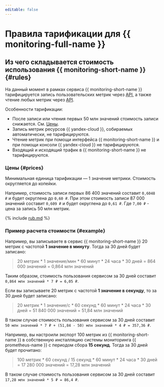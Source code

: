 ```yaml
---
editable: false
---
```


# Правила тарификации для {{ monitoring-full-name }}

## Из чего складывается стоимость использования {{ monitoring-short-name }} {#rules}

На данный момент в рамках сервиса {{ monitoring-short-name }} тарифицируется запись пользовательских метрик через [API](api-ref/index.md), а также чтение любых метрик через [API](api-ref/index.md).

Особенности тарификации:
* После записи или чтения первых 50 млн значений стоимость записи снижается. См. [Цены](#prices).
* Запись метрик ресурсов {{ yandex-cloud }}, собираемых автоматически, не тарифицируются.
* Чтение метрик при помощи интерфейса {{ monitoring-short-name }} и при помощи консоли {{ yandex-cloud }} не тарифицируются.
* Входящий и исходящий трафик в {{ monitoring-short-name }} не тарифицируются.

### Цены {#prices}

Минимальная единица тарификации — 1 значение метрики. Стоимость округляется до копейки.

Например, стоимость записи первых 86 400 значений составит `0,6048 ₽` и будет округлена до `0,60 ₽`. При этом стоимость записи 87 000 значений составит `0,609 ₽` и будет округлена до `0,61 ₽`. Где `7,00 ₽` - цена за запись 50 млн метрик.

         
{% include [rub.md](../_pricing/monitoring/rub.md) %}
         
         

### Пример расчета стоимости {#example}

Например, вы записываете в сервис {{ monitoring-short-name }} 20 метрик с частотой **1 значение в минуту**. Тогда за 30 дней будет записано:

>20 метрик * 1 значение/мин * 60 минут * 24 часа * 30 дней = 864 000 значений = 0,864 млн значений

Таким образом, стоимость пользования сервисом за 30 дней составит `0,864 млн значений * 7 ₽ = 6,05 ₽`.

Если вы записываете 20 метрик с частотой **1 значение в секунду**, то за 30 дней будет записано:

>20 метрик * 1 значение/с * 60 секунд * 60 минут * 24 часа * 30 дней = 51 840 000 значений = 51,84 млн значений

В таком случае стоимость пользования сервисом за 30 дней составит `50 млн значений * 7 ₽ + (51,84 - 50) млн значений * 4 ₽ = 357,36 ₽`.

Например, вы настроили экспорт 100 метрик из {{ monitoring-short-name }} в собственную инсталляцию системы мониторинга {{ prometheus-name }} с периодом сбора **15 секунд**. Тогда за 30 дней будет прочитано:

> 100 метрик * 60 секунд / 15 секунд * 60 минут * 24 часа * 30 дней = 17 280 000 значений = 17,28 млн значений

В таком случае стоимость пользования сервисом за 30 дней составит `17,28 млн значений * 5 ₽ = 86,4 ₽`.
